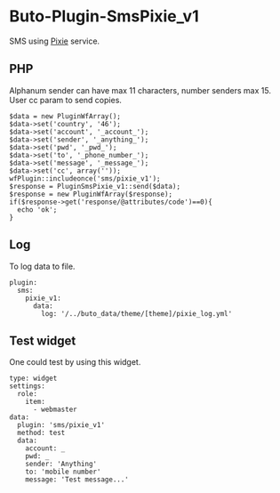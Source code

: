 # Buto-Plugin-SmsPixie_v1
SMS using <a href="http://www.pixie.se" target="_blank">Pixie</a> service.

## PHP
Alphanum sender can have max 11 characters, number senders max 15. User cc param to send copies.
```
$data = new PluginWfArray();
$data->set('country', '46');
$data->set('account', '_account_');
$data->set('sender', '_anything_');
$data->set('pwd', '_pwd_');
$data->set('to', '_phone_number_');
$data->set('message', '_message_');
$data->set('cc', array(''));
wfPlugin::includeonce('sms/pixie_v1');
$response = PluginSmsPixie_v1::send($data);
$response = new PluginWfArray($response);
if($response->get('response/@attributes/code')==0){
  echo 'ok';
}
```

## Log
To log data to file.
```
plugin:
  sms:
    pixie_v1:
      data:
        log: '/../buto_data/theme/[theme]/pixie_log.yml'
```

## Test widget
One could test by using this widget.
```
type: widget
settings:
  role:
    item:
      - webmaster
data:
  plugin: 'sms/pixie_v1'
  method: test
  data:
    account: _
    pwd: _
    sender: 'Anything'
    to: 'mobile number'
    message: 'Test message...'
```
